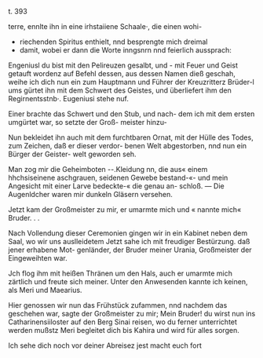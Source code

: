 t. 393

terre, ennlte ihn in eine irhstaiiene Schaale·, die einen wohi-
- riechenden Spiritus enthielt, nnd besprengte mich dreimal
- damit, wobei er dann die Worte inngsnrn nnd feierlich
aussprach:

Engeniusl du bist mit den Pelireuzen gesalbt, und -
mit Feuer und Geist getauft wordenz auf Befehl dessen,
aus dessen Namen dieß geschah, weihe ich dich nun ein
zum Hauptmann und Führer der Kreuzritterz Brüder-l ums
gürtet ihn mit dem Schwert des Geistes, und überliefert
ihm den Regirnentsstnb·. Eugeniusi stehe nuf.

Einer brachte das Schwert und den Stub, und nach-
dem ich mit dem ersten umgürtet war, so setzte der Groß-
meister hinzu-

Nun bekleidet ihn auch mit dem furchtbaren Ornat, mit
der Hülle des Todes, zum Zeichen, daß er dieser verdor-
benen Welt abgestorben, nnd nun ein Bürger der Geister-
welt geworden seh.

Man zog mir die Geheimboten --.Kleidung nn, die aus«
einem hhchsiseinene aschgrauen, seidenen Gewebe bestand-«-
und mein Angesicht mit einer Larve bedeckte-« die genau an-
schloß. — Die Augenldcher waren mir dunkeln Gläsern versehen.

Jetzt kam der Großmeister zu mir, er umarmte mich und «
nannte mich« Bruder. . .

Nach Vollendung dieser Ceremonien gingen wir in ein
Kabinet neben dem Saal, wo wir uns auslleidetem Jetzt
sahe ich mit freudiger Bestürzung. daß jener erhabene Mot-
genländer, der Bruder meiner Urania, Großmeister der
Eingeweihten war.

Jch flog ihm mit heißen Thränen um den Hals, auch
er umarmte mich zärtlich und freute sich meiner. Unter den
Anwesenden kannte ich keinen, als Meri und Maearius.

Hier genossen wir nun das Frühstück zufammen, nnd
nachdem das geschehen war, sagte der Großmeister zu mir;
Mein Bruder! du wirst nun ins Catharinensiiloster auf den
Berg Sinai reisen, wo du ferner unterrichtet werden mußstz
Meri begleitet dich bis Kahira und wird für alles sorgen.

Ich sehe dich noch vor deiner Abreisez jest macht euch fort

